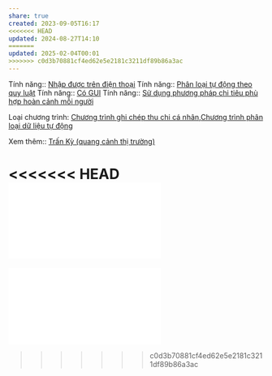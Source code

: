 ```yaml
---
share: true
created: 2023-09-05T16:17
<<<<<<< HEAD
updated: 2024-08-27T14:10
=======
updated: 2025-02-04T00:01
>>>>>>> c0d3b70881cf4ed62e5e2181c3211df89b86a3ac
---
```

Tính năng:: [Nhập được trên điện thoại](../../3%20T%C3%ADnh%20n%C4%83ng/C%C3%A1ch%20nh%E1%BA%ADp%20li%E1%BB%87u/Nh%E1%BA%ADp%20%C4%91%C6%B0%E1%BB%A3c%20tr%C3%AAn%20%C4%91i%E1%BB%87n%20tho%E1%BA%A1i.md)
Tính năng:: [Phân loại tự động theo quy luật](../../3%20T%C3%ADnh%20n%C4%83ng/C%C3%A1ch%20ph%C3%A2n%20lo%E1%BA%A1i/Ph%C3%A2n%20lo%E1%BA%A1i%20t%E1%BB%B1%20%C4%91%E1%BB%99ng%20theo%20quy%20lu%E1%BA%ADt.md)
Tính năng:: [Có GUI](../../3%20T%C3%ADnh%20n%C4%83ng/Giao%20di%E1%BB%87n/C%C3%B3%20GUI.md)
Tính năng:: [Sử dụng phương pháp chi tiêu phù hợp hoàn cảnh mỗi người](../../3%20T%C3%ADnh%20n%C4%83ng/Kh%C3%A1c/S%E1%BB%AD%20d%E1%BB%A5ng%20ph%C6%B0%C6%A1ng%20ph%C3%A1p%20chi%20ti%C3%AAu%20ph%C3%B9%20h%E1%BB%A3p%20ho%C3%A0n%20c%E1%BA%A3nh%20m%E1%BB%97i%20ng%C6%B0%E1%BB%9Di.md)

Loại chương trình: [Chương trình ghi chép thu chi cá nhân](../../4%20Lo%E1%BA%A1i%20ch%C6%B0%C6%A1ng%20tr%C3%ACnh/Ch%C6%B0%C6%A1ng%20tr%C3%ACnh%20ghi%20ch%C3%A9p%20thu%20chi%20c%C3%A1%20nh%C3%A2n.md),[Chương trình phân loại dữ liệu tự động](../../4%20Lo%E1%BA%A1i%20ch%C6%B0%C6%A1ng%20tr%C3%ACnh/Ch%C6%B0%C6%A1ng%20tr%C3%ACnh%20ph%C3%A2n%20lo%E1%BA%A1i%20d%E1%BB%AF%20li%E1%BB%87u%20t%E1%BB%B1%20%C4%91%E1%BB%99ng.md)

Xem thêm:: [Trấn Kỳ (quang cảnh thị trường)](../Tr%E1%BA%A5n%20K%E1%BB%B3%20(quang%20c%E1%BA%A3nh%20th%E1%BB%8B%20tr%C6%B0%E1%BB%9Dng).md)

<<<<<<< HEAD
![Chương trình quản lý chi tiêu cá nhân](../../../../%F0%9F%93%90%20D%E1%BB%B1%20%C3%A1n/Tr%E1%BA%A5n%20K%E1%BB%B3/Ch%C6%B0%C6%A1ng%20tr%C3%ACnh%20qu%E1%BA%A3n%20l%C3%BD%20chi%20ti%C3%AAu%20c%C3%A1%20nh%C3%A2n/index.md)
=======
![Chương trình quản lý chi tiêu cá nhân](../../../../%F0%9F%93%90D%E1%BB%B1%20%C3%A1n/T%E1%BB%B1%20%C4%91%E1%BB%99ng%20ho%C3%A1/Tr%E1%BA%A5n%20K%E1%BB%B3/Ch%C6%B0%C6%A1ng%20tr%C3%ACnh%20qu%E1%BA%A3n%20l%C3%BD%20chi%20ti%C3%AAu%20c%C3%A1%20nh%C3%A2n/index.md)
>>>>>>> c0d3b70881cf4ed62e5e2181c3211df89b86a3ac

